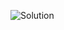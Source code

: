![Solution](https://github.com/AhmedAtia1507/Learn_in_Depth_Embedded_Systems_Diploma/assets/104103615/6efc0f30-c541-44ee-98af-abb0549978e0)
